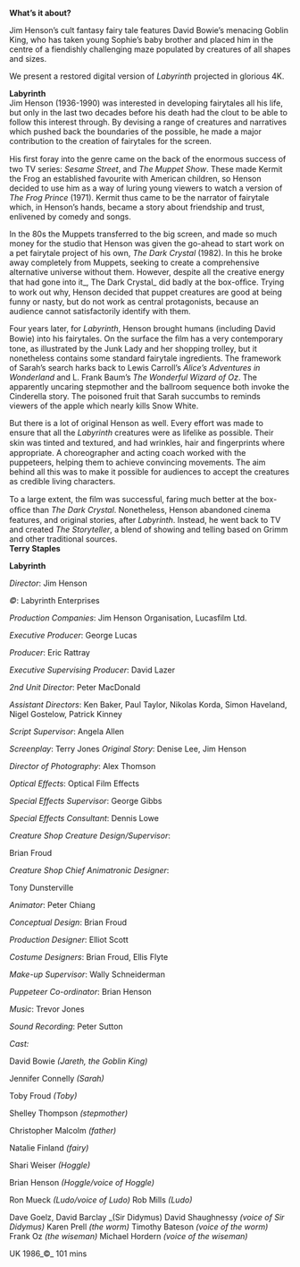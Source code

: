 

**What’s it about?**

Jim Henson’s cult fantasy fairy tale features David Bowie’s menacing Goblin King, who has taken young Sophie’s baby brother and placed him in the centre of a fiendishly challenging maze populated by creatures of all shapes and sizes.

We present a restored digital version of _Labyrinth_ projected in glorious 4K.<br>

**Labyrinth**<br>
Jim Henson (1936-1990) was interested in developing fairytales all his life, but only in the last two decades before his death had the clout to be able to follow this interest through. By devising a range of creatures and narratives which pushed back the boundaries of the possible, he made a major contribution to the creation of fairytales for the screen.

His ﬁrst foray into the genre came on the back of the enormous success of two TV series: _Sesame Street_, and _The Muppet Show_. These made Kermit the Frog an established favourite with American children, so Henson decided to use him as a way of luring young viewers to watch a version of _The Frog Prince_ (1971). Kermit thus came to be the narrator of fairytale which, in Henson’s hands, became a story about friendship and trust, enlivened by comedy and songs.

In the 80s the Muppets transferred to the big screen, and made so much money for the studio that Henson was given the go-ahead to start work on a pet fairytale project of his own, _The Dark Crystal_ (1982). In this he broke away completely from Muppets, seeking to create a comprehensive alternative universe without them. However, despite all the creative energy that had gone into it_, The Dark Crystal_ did badly at the box-ofﬁce. Trying to work out why, Henson decided that puppet creatures are good at being funny or nasty, but do not work as central protagonists, because an audience cannot satisfactorily identify with them.

Four years later, for _Labyrinth_, Henson brought humans (including David Bowie) into his fairytales. On the surface the ﬁlm has a very contemporary tone, as illustrated by the Junk Lady and her shopping trolley, but it nonetheless contains some standard fairytale ingredients. The framework of Sarah’s search harks back to Lewis Carroll’s _Alice’s Adventures in Wonderland_ and L. Frank Baum’s _The Wonderful Wizard of Oz_. The apparently uncaring stepmother and the ballroom sequence both invoke the Cinderella story. The poisoned fruit that Sarah succumbs to reminds viewers of the apple which nearly kills Snow White.

But there is a lot of original Henson as well. Every effort was made to ensure that all the _Labyrinth_ creatures were as lifelike as possible. Their skin was tinted and textured, and had wrinkles, hair and ﬁngerprints where appropriate. A choreographer and acting coach worked with the puppeteers, helping them to achieve convincing movements. The aim behind all this was to make it possible for audiences to accept the creatures as credible living characters.

To a large extent, the ﬁlm was successful, faring much better at the box-ofﬁce than _The Dark Crystal_. Nonetheless, Henson abandoned cinema features, and original stories, after _Labyrinth_. Instead, he went back to TV and created _The Storyteller_, a blend of showing and telling based on Grimm and other traditional sources. <br>
**Terry Staples**<br>


**Labyrinth**

_Director_: Jim Henson

_©_: Labyrinth Enterprises

_Production Companies_: Jim Henson Organisation, Lucasfilm Ltd.

_Executive Producer_: George Lucas

_Producer_: Eric Rattray

_Executive Supervising Producer_: David Lazer

_2nd Unit Director_: Peter MacDonald

_Assistant Directors_: Ken Baker, Paul Taylor, Nikolas Korda, Simon Haveland, Nigel Gostelow, Patrick Kinney

_Script Supervisor_: Angela Allen

_Screenplay_: Terry Jones
_Original Story_: Denise Lee, Jim Henson

_Director of Photography_: Alex Thomson

_Optical Effects_: Optical Film Effects

_Special Effects Supervisor_: George Gibbs

_Special Effects Consultant_: Dennis Lowe

_Creature Shop Creature Design/Supervisor_:

Brian Froud

_Creature Shop Chief Animatronic Designer_:

Tony Dunsterville

_Animator_: Peter Chiang

_Conceptual Design_: Brian Froud

_Production Designer_: Elliot Scott

_Costume Designers_: Brian Froud, Ellis Flyte

_Make-up Supervisor_: Wally Schneiderman

_Puppeteer Co-ordinator_: Brian Henson

_Music_: Trevor Jones

_Sound Recording_: Peter Sutton

_Cast:_

David Bowie _(Jareth, the Goblin King)_

Jennifer Connelly _(Sarah)_

Toby Froud _(Toby)_

Shelley Thompson _(stepmother)_

Christopher Malcolm _(father)_

Natalie Finland _(fairy)_

Shari Weiser _(Hoggle)_

Brian Henson _(Hoggle/voice of Hoggle)_

Ron Mueck _(Ludo/voice of Ludo)_
Rob Mills _(Ludo)_

Dave Goelz, David Barclay _(Sir Didymus)
David Shaughnessy _(voice of Sir Didymus)_
Karen Prell _(the worm)_
Timothy Bateson _(voice of the worm)_
Frank Oz _(the wiseman)_
Michael Hordern _(voice of the wiseman)_

UK 1986_©_
101 mins
<!--stackedit_data:
eyJoaXN0b3J5IjpbLTQ0MDMyNzUyN119
-->